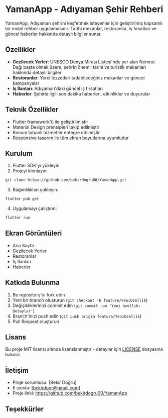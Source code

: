 # YamanApp - Adıyaman Şehir Rehberi

YamanApp, Adıyaman şehrini keşfetmek isteyenler için geliştirilmiş kapsamlı bir mobil rehber uygulamasıdır. Tarihi mekanlar, restoranlar, iş fırsatları ve güncel haberler hakkında detaylı bilgiler sunar.

## Özellikler

- **Gezilecek Yerler**: UNESCO Dünya Mirası Listesi'nde yer alan Nemrut Dağı başta olmak üzere, şehrin önemli tarihi ve turistik mekanları hakkında detaylı bilgiler
- **Restoranlar**: Yerel lezzetleri tadabileceğiniz mekanlar ve güncel kampanyalar
- **İş İlanları**: Adıyaman'daki güncel iş fırsatları
- **Haberler**: Şehirle ilgili son dakika haberleri, etkinlikler ve duyurular

## Teknik Özellikler

- Flutter framework'ü ile geliştirilmiştir
- Material Design prensipleri takip edilmiştir
- Konum tabanlı hizmetler entegre edilmiştir
- Responsive tasarım ile tüm ekran boyutlarına uyumludur

## Kurulum

1. Flutter SDK'yı yükleyin
2. Projeyi klonlayın:
```bash
git clone https://github.com/bekirdogru00/YamanApp.git
```
3. Bağımlılıkları yükleyin:
```bash
flutter pub get
```
4. Uygulamayı çalıştırın:
```bash
flutter run
```

## Ekran Görüntüleri

- Ana Sayfa
- Gezilecek Yerler
- Restoranlar
- İş İlanları
- Haberler

## Katkıda Bulunma

1. Bu repository'yi fork edin
2. Yeni bir branch oluşturun (`git checkout -b feature/YeniOzellik`)
3. Değişikliklerinizi commit edin (`git commit -am 'Yeni özellik: Detaylar'`)
4. Branch'inizi push edin (`git push origin feature/YeniOzellik`)
5. Pull Request oluşturun

## Lisans

Bu proje MIT lisansı altında lisanslanmıştır - detaylar için [LICENSE](LICENSE) dosyasına bakınız.

## İletişim

- Proje sorumlusu: [Bekir Doğru]
- E-posta: [bekirdoqr@gmail.com]
- Proje linki: https://github.com/bekirdogru00/YamanApp

## Teşekkürler


